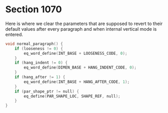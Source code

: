 # Section 1070

Here is where we clear the parameters that are supposed to revert to their default values after every paragraph and when internal vertical mode is entered.

```c builder/boxes_and_lists.c
void normal_paragraph() {
    if (looseness != 0) {
        eq_word_define(INT_BASE + LOOSENESS_CODE, 0);
    }
    if (hang_indent != 0) {
        eq_word_define(DIMEN_BASE + HANG_INDENT_CODE, 0);
    }
    if (hang_after != 1) {
        eq_word_define(INT_BASE + HANG_AFTER_CODE, 1);
    }
    if (par_shape_ptr != null) {
        eq_define(PAR_SHAPE_LOC, SHAPE_REF, null);
    }
}
```
